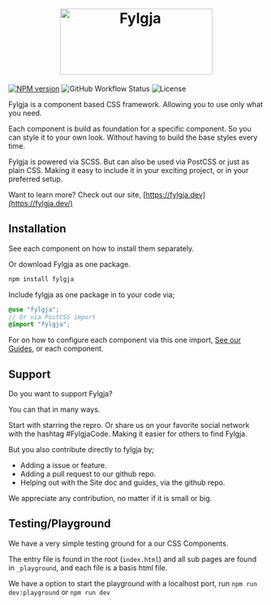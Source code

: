 <h1 align="center">
  <a href="https://fylgja.dev/">
    <img src="https://github.com/fylgja/fylgja/blob/main/assets/logo.svg" alt="Fylgja" width="300" height="130">
  </a>
</h1>

[![NPM version](https://img.shields.io/npm/v/fylgja?logo=npm&style=flat-square)](https://www.npmjs.com/package/fylgja)
![GitHub Workflow Status](https://img.shields.io/github/workflow/status/fylgja/fylgja/Test?color=%2343a047)
![License](https://img.shields.io/github/license/fylgja/fylgja?color=%23234&style=flat-square)

Fylgja is a component based CSS framework.
Allowing you to use only what you need.

Each component is build as foundation for a specific component.
So you can style it to your own look.
Without having to build the base styles every time.

Fylgja is powered via SCSS.
But can also be used via PostCSS or just as plain CSS.
Making it easy to include it in your exciting project,
or in your preferred setup.

Want to learn more?
Check out our site, [https://fylgja.dev](https://fylgja.dev/)

## Installation

See each component on how to install them separately.

Or download Fylgja as one package.

```bash
npm install fylgja
```

Include fylgja as one package in to your code via;

```scss
@use "fylgja";
// Or via PostCSS import
@import "fylgja";
```

For on how to configure each component via this one import,
[See our Guides](https://fylgja.dev/guides/), or each component.

## Support

Do you want to support Fylgja?

You can that in many ways.

Start with starring the repro.
Or share us on your favorite social network with the hashtag #FylgjaCode.
Making it easier for others to find Fylgja.

But you also contribute directly to fylgja by;

- Adding a issue or feature.
- Adding a pull request to our github repo.
- Helping out with the Site doc and guides, via the github repo.

We appreciate any contribution, no matter if it is small or big.

## Testing/Playground

We have a very simple testing ground for a our CSS Components.

The entry file is found in the root (`index.html`) and all sub pages are found in `_playground`,
and each file is a basis html file.

We have a option to start the playground with a localhost port,
run `npm run dev:playground` or `npm run dev`
